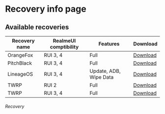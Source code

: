 # Recovery info page

## Available recoveries

| Recovery name | RealmeUI comptibility | Features | Download |
| ------------- | --------------------- | -------- | -------- |
| OrangeFox     | RUI 3, 4              | Full     | [Download](https://github.com/RipperHybrid/OFOX-RMX3085/releases/latest)  |
| PitchBlack    | RUI 3, 4              | Full     | [Download](https://github.com/RipperHybrid/PBRP-RMX3085/releases/latest)  |
| LineageOS     | RUI 3, 4              | Update, ADB, Wipe Data | [Download](https://dry.nl.eu.org/lineage-nashc)  |
| TWRP          | RUI 2                 | Full     | [Download](https://androidfilehost.com/?fid=7161016148664843901)  |
| TWRP          | RUI 3, 4              | Full     | [Download](https://github.com/RipperHybrid/TWRP-RMX3085/releases/latest)  |

###### Recovery